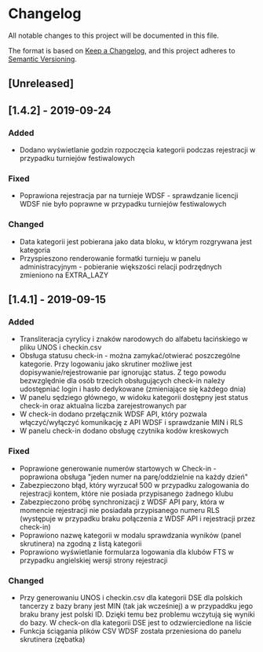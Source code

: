 # Changelog
All notable changes to this project will be documented in this file.

The format is based on [Keep a Changelog](https://keepachangelog.com/en/1.0.0/),
and this project adheres to [Semantic Versioning](https://semver.org/spec/v2.0.0.html).

## [Unreleased]

## [1.4.2] - 2019-09-24
### Added
- Dodano wyświetlanie godzin rozpoczęcia kategorii podczas rejestracji w przypadku turniejów festiwalowych

### Fixed
- Poprawiona rejestracja par na turnieje WDSF - sprawdzanie licencji WDSF nie było poprawne w przypadku turniejów festiwalowych

### Changed
- Data kategorii jest pobierana jako data bloku, w którym rozgrywana jest kategoria
- Przyspieszono renderowanie formatki turnieju w panelu administracyjnym - pobieranie większości relacji podrzędnych zmieniono na EXTRA_LAZY

## [1.4.1] - 2019-09-15
### Added
- Transliteracja cyrylicy i znaków narodowych do alfabetu łacińskiego w pliku UNOS i checkin.csv
- Obsługa statusu check-in - można zamykać/otwierać poszczególne kategorie. Przy logowaniu jako skrutiner możliwe jest dopisywanie/rejestrowanie par ignorując status. Z tego powodu bezwzględnie dla osób trzecich obsługujących check-in należy udostępniać login i hasło dedykowane (zmieniające się każdego dnia)
- W panelu sędziego głównego, w widoku kategorii dostępny jest status check-in oraz aktualna liczba zarejestrowanych par
- W check-in dodano przełącznik WDSF API, który pozwala włączyć/wyłączyć komunikację z API WDSF i sprawdzanie MIN i RLS
- W panelu check-in dodano obsługę czytnika kodów kreskowych

### Fixed
- Poprawione generowanie numerów startowych w Check-in - poprawiona obsługa "jeden numer na parę/oddzielnie na każdy dzień"
- Zabezpieczono błąd, który wyrzucał 500 w przypadku zalogowania do rejestracji kontem, które nie posiada przypisanego żadnego klubu
- Zabezpieczono próbę synchronizacji z WDSF API pary, która w momencie rejestracji nie posiadała przypisanego numeru RLS (występuje w przypadku braku połączenia z WDSF API i rejestracji przez check-in)
- Poprawiono nazwę kategorii w modalu sprawdzania wyników (panel skrutinera) na zgodną z listą kategorii
- Poprawiono wyświetlanie formularza logowania dla klubów FTS w przypadku angielskiej wersji strony rejestracji

### Changed
- Przy generowaniu UNOS i checkin.csv dla kategorii DSE dla polskich tancerzy z bazy brany jest MIN (tak jak wcześniej) a w przypaddku jego braku brany jest polski ID. Dzięki temu bez problemu wczytują się wyniki do bazy. W check-on dla kategorii DSE jest to odzwierciedlone na liście
- Funkcja ściągania plików CSV WDSF została przeniesiona do panelu skrutinera (zębatka)
